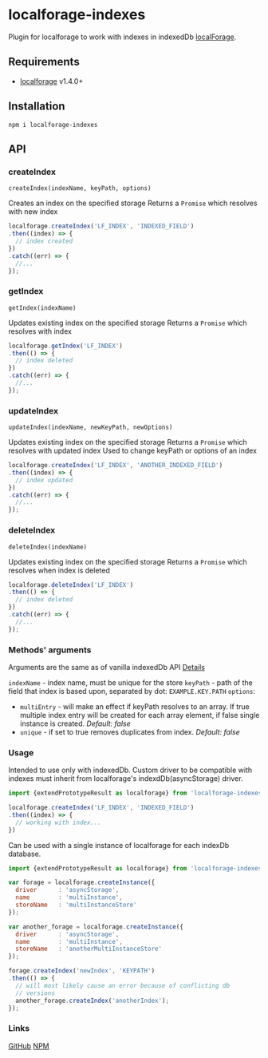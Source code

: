 localforage-indexes
==============================

Plugin for localforage to work with indexes in indexedDb
[localForage](https://github.com/mozilla/localForage).

## Requirements

* [localforage](https://github.com/mozilla/localForage) v1.4.0+

## Installation
`npm i localforage-indexes`

## API

### createIndex

`createIndex(indexName, keyPath, options)`

Creates an index on the specified storage
Returns a `Promise` which resolves with new index

```js
localforage.createIndex('LF_INDEX', 'INDEXED_FIELD')
.then((index) => {
  // index created
})
.catch((err) => {
  //...
});
```

### getIndex

`getIndex(indexName)`

Updates existing index on the specified storage
Returns a `Promise` which resolves with index

```js
localforage.getIndex('LF_INDEX')
.then(() => {
  // index deleted
})
.catch((err) => {
  //...
});
```

### updateIndex

`updateIndex(indexName, newKeyPath, newOptions)`

Updates existing index on the specified storage
Returns a `Promise` which resolves with updated index
Used to change keyPath or options of an index

```js
localforage.createIndex('LF_INDEX', 'ANOTHER_INDEXED_FIELD')
.then((index) => {
  // index updated
})
.catch((err) => {
  //...
});
```

### deleteIndex

`deleteIndex(indexName)`

Updates existing index on the specified storage
Returns a `Promise` which resolves when index is deleted

```js
localforage.deleteIndex('LF_INDEX')
.then(() => {
  // index deleted
})
.catch((err) => {
  //...
});
```

### Methods' arguments

Arguments are the same as of vanilla indexedDb API
[Details](https://developer.mozilla.org/en-US/docs/Web/API/IDBObjectStore/createIndex)

`indexName` - index name, must be unique for the store
`keyPath`   - path of the field that index is based upon, separated by dot: `EXAMPLE.KEY.PATH`
`options`:
  * `multiEntry` - will make an effect if keyPath resolves to an array. If true multiple index entry will be created for each array element, if false single instance is created. *Default: false*
  * `unique` - if set to true removes duplicates from index. *Default: false*

### Usage
Intended to use only with indexedDb. Custom driver to be compatible with indexes must inherit from localforage's indexdDb(asyncStorage) driver.

```js
import {extendPrototypeResult as localforage} from 'localforage-indexes';

localforage.createIndex('LF_INDEX', 'INDEXED_FIELD')
.then((index) => {
  // working with index...
})
```

Can be used with a single instance of localforage for each indexDb database.

```js
import {extendPrototypeResult as localforage} from 'localforage-indexes';

var forage = localforage.createInstance({
  driver      : 'asyncStorage',
  name        : 'multiInstance',
  storeName   : 'multiInstanceStore'
});

var another_forage = localforage.createInstance({
  driver      : 'asyncStorage',
  name        : 'multiInstance',
  storeName   : 'anotherMultiInstanceStore'
});

forage.createIndex('newIndex', 'KEYPATH')
.then(() => {
  // will most likely cause an error because of conflicting db
  // versions
  another_forage.createIndex('anotherIndex');
});
```

### Links

[GitHub](https://github.com/liqwid/localforage-indexes)
[NPM](https://www.npmjs.com/package/localforage-indexes)
